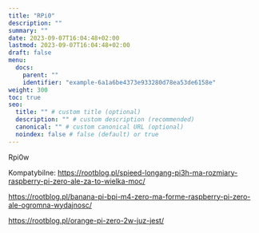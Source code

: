 ```yaml
---
title: "RPi0"
description: ""
summary: ""
date: 2023-09-07T16:04:48+02:00
lastmod: 2023-09-07T16:04:48+02:00
draft: false
menu:
  docs:
    parent: ""
    identifier: "example-6a1a6be4373e933280d78ea53de6158e"
weight: 300
toc: true
seo:
  title: "" # custom title (optional)
  description: "" # custom description (recommended)
  canonical: "" # custom canonical URL (optional)
  noindex: false # false (default) or true
---
```


Rpi0w

Kompatybilne:
https://rootblog.pl/spieed-longang-pi3h-ma-rozmiary-raspberry-pi-zero-ale-za-to-wielka-moc/

https://rootblog.pl/banana-pi-bpi-m4-zero-ma-forme-raspberry-pi-zero-ale-ogromna-wydajnosc/

https://rootblog.pl/orange-pi-zero-2w-juz-jest/

